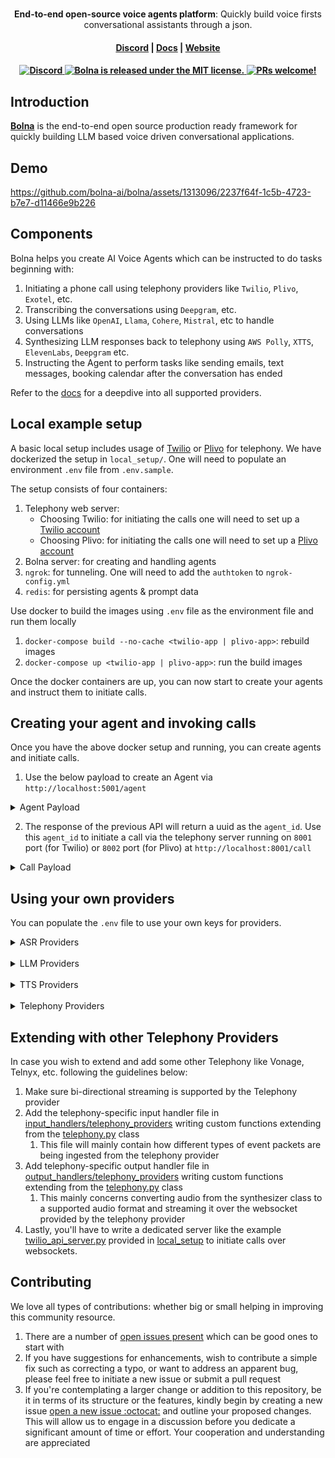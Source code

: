 <h1 align="center">
</h1>
<p align="center">
  <p align="center"><b>End-to-end open-source voice agents platform</b>: Quickly build voice firsts conversational assistants through a json. </p>
</p>

<h4 align="center">
  <a href="https://discord.gg/yDfcqreByj">Discord</a> |
  <a href="https://docs.bolna.dev">Docs</a> |
  <a href="https://bolna.dev">Website</a>
</h4>

<h4 align="center">
  <a href="https://discord.gg/yDfcqreByj">
      <img src="https://img.shields.io/static/v1?label=Chat%20on&message=Discord&color=blue&logo=Discord&style=flat-square" alt="Discord">
  </a>
  <a href="https://github.com/bolna-ai/bolna/blob/main/LICENSE">
    <img src="https://img.shields.io/badge/license-MIT-blue.svg" alt="Bolna is released under the MIT license." />
  </a>
  <a href="https://github.com/bolna-ai/bolna/blob/main/CONTRIBUTING.md">
    <img src="https://img.shields.io/badge/PRs-Welcome-brightgreen" alt="PRs welcome!" />
  </a>
</h4>


## Introduction

**[Bolna](https://bolna.dev)** is the end-to-end open source production ready framework for quickly building LLM based voice driven conversational applications.


## Demo
https://github.com/bolna-ai/bolna/assets/1313096/2237f64f-1c5b-4723-b7e7-d11466e9b226



## Components
Bolna helps you create AI Voice Agents which can be instructed to do tasks beginning with:

1. Initiating a phone call using telephony providers like `Twilio`, `Plivo`, `Exotel`, etc.
2. Transcribing the conversations using `Deepgram`, etc.
3. Using LLMs like `OpenAI`, `Llama`, `Cohere`, `Mistral`,  etc to handle conversations
4. Synthesizing LLM responses back to telephony using `AWS Polly`, `XTTS`, `ElevenLabs`, `Deepgram` etc.
5. Instructing the Agent to perform tasks like sending emails, text messages, booking calendar after the conversation has ended

Refer to the [docs](https://docs.bolna.dev/providers) for a deepdive into all supported providers.


## Local example setup
A basic local setup includes usage of [Twilio](local_setup/telephony_server/twilio_api_server.py) or [Plivo](local_setup/telephony_server/plivo_api_server.py) for telephony. We have dockerized the setup in `local_setup/`. One will need to populate an environment `.env` file from `.env.sample`.

The setup consists of four containers:

1. Telephony web server:
   * Choosing Twilio: for initiating the calls one will need to set up a [Twilio account](https://www.twilio.com/docs/usage/tutorials/how-to-use-your-free-trial-account)
   * Choosing Plivo: for initiating the calls one will need to set up a [Plivo account](https://www.plivo.com/)
2. Bolna server: for creating and handling agents 
3. `ngrok`: for tunneling. One will need to add the `authtoken` to `ngrok-config.yml`
4. `redis`: for persisting agents & prompt data

Use docker to build the images using `.env` file as the environment file and run them locally
1. `docker-compose build --no-cache <twilio-app | plivo-app>`: rebuild images
2. `docker-compose up <twilio-app | plivo-app>`: run the build images

Once the docker containers are up, you can now start to create your agents and instruct them to initiate calls.



## Creating your agent and invoking calls
Once you have the above docker setup and running, you can create agents and initiate calls.
1. Use the below payload to create an Agent via `http://localhost:5001/agent`

<details>
<summary>Agent Payload</summary><br>

```yaml
{
    "agent_config": {
        "agent_name": "Alfred",
        "agent_type": "other",
        "agent_welcome_message": "Welcome",
        "tasks": [
            {
                "task_type": "conversation",
                "toolchain": {
                    "execution": "parallel",
                    "pipelines": [
                        [
                            "transcriber",
                            "llm",
                            "synthesizer"
                        ]
                    ]
                },
                "tools_config": {
                    "input": {
                        "format": "pcm",
                        "provider": "twilio"
                    },
                    "llm_agent": {
                        "agent_flow_type": "streaming",
                        "provider": "openai",
                        "request_json": true,
                        "model": "gpt-3.5-turbo-16k",
                        "use_fallback": true
                    },
                    "output": {
                        "format": "pcm",
                        "provider": "twilio"
                    },
                    "synthesizer": {
                        "audio_format": "wav",
                        "provider": "elevenlabs",
                        "stream": true,
                        "provider_config": {
                            "voice": "Meera - high quality, emotive",
                            "model": "eleven_turbo_v2_5",
                            "voice_id": "TTa58Hl9lmhnQEvhp1WM"
                        },
                        "buffer_size": 100.0
                    },
                    "transcriber": {
                        "encoding": "linear16",
                        "language": "en",
                        "provider": "deepgram",
                        "stream": true
                    }
                },
                "task_config": {
                    "hangup_after_silence": 30.0
                }
            }
        ]
    },
    "agent_prompts": {
        "task_1": {
            "system_prompt": "Ask if they are coming for party tonight"
        }
    }
}
```
</details>

2. The response of the previous API will return a uuid as the `agent_id`. Use this `agent_id` to initiate a call via the telephony server running on `8001` port (for Twilio) or `8002` port (for Plivo) at `http://localhost:8001/call`

<details>
<summary>Call Payload</summary><br>

```yaml
{
    "agent_id": "4c19700b-227c-4c2d-8bgf-42dfe4b240fc",
    "recipient_phone_number": "+19876543210",
}
```
</details>


## Using your own providers
You can populate the `.env` file to use your own keys for providers.

<details>

<summary>ASR Providers</summary><br>
These are the current supported ASRs Providers:

| Provider     | Environment variable to be added in `.env` file |
|--------------|-------------------------------------------------|
| Deepgram     | `DEEPGRAM_AUTH_TOKEN`                           |

</details>
&nbsp;<br>

<details>
<summary>LLM Providers</summary><br>
Bolna uses LiteLLM package to support multiple LLM integrations.

These are the current supported LLM Provider Family:
https://github.com/bolna-ai/bolna/blob/477e08d6800dbf02931abeeea883d78451b7d7e2/bolna/providers.py#L29-L44

For LiteLLM based LLMs, add either of the following to the `.env` file depending on your use-case:<br><br>
`LITELLM_MODEL_API_KEY`: API Key of the LLM<br>
`LITELLM_MODEL_API_BASE`: URL of the hosted LLM<br>
`LITELLM_MODEL_API_VERSION`: API VERSION for LLMs like Azure

For LLMs hosted via VLLM, add the following to the `.env` file:<br>
`VLLM_SERVER_BASE_URL`: URL of the hosted LLM using VLLM

</details>
&nbsp;<br>

<details>

<summary>TTS Providers</summary><br>
These are the current supported TTS Providers:
https://github.com/bolna-ai/bolna/blob/c8a0d1428793d4df29133119e354bc2f85a7ca76/bolna/providers.py#L7-L14

| Provider   | Environment variable to be added in `.env` file  |
|------------|--------------------------------------------------|
| AWS Polly  | Accessed from system wide credentials via ~/.aws |
| Elevenlabs | `ELEVENLABS_API_KEY`                             |
| OpenAI     | `OPENAI_API_KEY`                                 |
| Deepgram   | `DEEPGRAM_AUTH_TOKEN`                            |

</details>
&nbsp;<br>

<details>

<summary>Telephony Providers</summary><br>
These are the current supported Telephony Providers:

| Provider | Environment variable to be added in `.env` file                                                                                                                    |
|----------|--------------------------------------------------------------------------------------------------------------------------------------------------------------------|
| Twilio   | `TWILIO_ACCOUNT_SID`, `TWILIO_AUTH_TOKEN`, `TWILIO_PHONE_NUMBER`                                                                                                   |
| Plivo    | `PLIVO_AUTH_ID`, `PLIVO_AUTH_TOKEN`, `PLIVO_PHONE_NUMBER`<br/><br/> *Currently, sending audio packets in chunks isn't possible for Plivo limiting interruption handling |

</details>


## Extending with other Telephony Providers
In case you wish to extend and add some other Telephony like Vonage, Telnyx, etc. following the guidelines below:
1. Make sure bi-directional streaming is supported by the Telephony provider
2. Add the telephony-specific input handler file in [input_handlers/telephony_providers](https://github.com/bolna-ai/bolna/tree/master/bolna/input_handlers/telephony_providers) writing custom functions extending from the [telephony.py](https://github.com/bolna-ai/bolna/blob/master/bolna/input_handlers/telephony.py) class
   1. This file will mainly contain how different types of event packets are being ingested from the telephony provider
3. Add telephony-specific output handler file in [output_handlers/telephony_providers](https://github.com/bolna-ai/bolna/tree/master/bolna/output_handlers/telephony_providers) writing custom functions extending from the [telephony.py](https://github.com/bolna-ai/bolna/blob/master/bolna/output_handlers/telephony.py) class
   1. This mainly concerns converting audio from the synthesizer class to a supported audio format and streaming it over the websocket provided by the telephony provider
4. Lastly, you'll have to write a dedicated server like the example [twilio_api_server.py](https://github.com/bolna-ai/bolna/blob/master/local_setup/telephony_server/twilio_api_server.py) provided in [local_setup](https://github.com/bolna-ai/bolna/blob/master/local_setup/telephony_server) to initiate calls over websockets.


## Contributing
We love all types of contributions: whether big or small helping in improving this community resource.

1. There are a number of [open issues present](https://github.com/bolna-ai/bolna/issues) which can be good ones to start with
2. If you have suggestions for enhancements, wish to contribute a simple fix such as correcting a typo, or want to address an apparent bug, please feel free to initiate a new issue or submit a pull request
2. If you're contemplating a larger change or addition to this repository, be it in terms of its structure or the features, kindly begin by creating a new issue [open a new issue :octocat:](https://github.com/bolna-ai/bolna/issues/new) and outline your proposed changes. This will allow us to engage in a discussion before you dedicate a significant amount of time or effort. Your cooperation and understanding are appreciated
